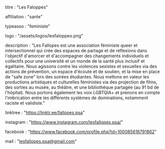 titre : "Les Faloppes"

affiliation : "sante"

typeasso : "feministe"

logo : "/assets/logos/lesfaloppes.png"

description : "Les Fallopes est une association féministe queer et intersectionnel qui crée des espaces de partage et de réflexions dans l'objectif d'amorcer et d'accompagner des changements individuels et collectifs pour une université et un monde de la santé plus inclusif et égalitaire.
Nous agissons contre les violences sexistes et sexuelles via des actions de prévention, un espace d'écoute et de soutien, et la mise en place de "safe zone" lors des soirées étudiantes. Nous mettons en valeur les productions artistiques et culturelles féministes via des projection de films, des sorties au musée, au théâtre, et une bibliothèque partagée (au 91 bd de l'hôpital).
Nous portons également les voix LGBTQIA+ et prenons en compte l'imbrication entre les différents systèmes de dominations, notamment raciste et validiste."

linktree : "https://linktr.ee/fallopes.psa"

instagram : "https://www.instagram.com/lesfallopes.psa/"

facebook : "https://www.facebook.com/profile.php?id=100085616791862"

mail : "lesfallopes.psa@gmail.com"